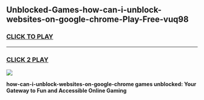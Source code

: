 
## Unblocked-Games-how-can-i-unblock-websites-on-google-chrome-Play-Free-vuq98
<h3>
<a href="https://premium76.site?title=how-can-i-unblock-websites-on-google-chrome&ref=10A">CLICK TO PLAY</a></h3>
<hr>

<h3>
<a href="https://premium76.site?title=how-can-i-unblock-websites-on-google-chrome&ref=10A">CLICK 2 PLAY</a>
  
</h3>

<a href="https://premium76.site?title=how-can-i-unblock-websites-on-google-chrome&ref=10A"><img src="https://clearcache.store/games.png"></a>


**how-can-i-unblock-websites-on-google-chrome games unblocked: Your Gateway to Fun and Accessible Online Gaming**
